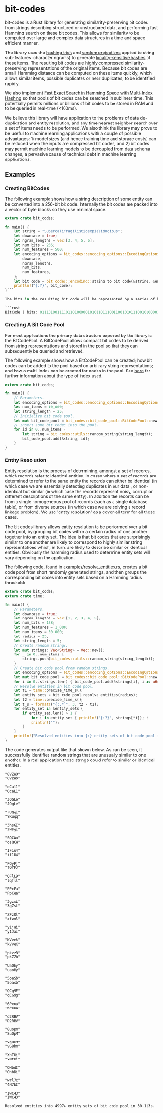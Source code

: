 # bit-codes

bit-codes is a Rust library for generating similarity-preserving bit codes from strings describing structured or unstructured data, and performing fast Hamming search on these bit codes. This allows for similarity to be computed over large and complex data structures in a time and space efficient manner.

The library uses the [hashing trick](https://en.wikipedia.org/wiki/Feature_hashing) and [random projections](https://en.wikipedia.org/wiki/Random_projection) applied to string sub-features (character ngrams) to generate [locality-sensitive hashes](https://en.wikipedia.org/wiki/Locality-sensitive_hashing) of these items. The resulting bit codes are highly compressed similarity-preserving representations of the original items. Because bit codes are small, Hamming distance can be computed on these items quickly, which allows similar items, possible duplicates or near duplicates, to be identified rapidly.

We also implement [Fast Exact Search in Hamming Space with Multi-Index Hashing](http://arxiv.org/pdf/1307.2982.pdf) so that pools of bit codes can be searched in sublinear time. This potentially permits millions or billions of bit codes to be stored in RAM and to be queried in real-time (<100ms).

We believe this library will have application to the problems of data de-duplication and entity resolution, and any time nearest neighbor search over a set of items needs to be performed. We also think the library may prove to be useful to machine learning applications with a couple of possible advantages: 1) model sizes (and hence training time and storage costs) can be reduced when the inputs are compressed bit codes, and 2) bit codes may permit machine learning models to be decoupled from data schema changes, a pervasive cause of technical debt in machine learning applications.

## Examples

### Creating BitCodes

The following example shows how a string description of some entity can be converted into a 256-bit bit code. Internally the bit codes are packed into a vector of byte blocks so they use minimal space.

```rust
extern crate bit_codes;

fn main() {
    let string = "Supercalifragilisticexpialidocious";
    let downcase = true;
    let ngram_lengths = vec![3, 4, 5, 6];
    let num_bits = 256;
    let num_features = 500;
    let encoding_options = bit_codes::encoding_options::EncodingOptions::new(
        downcase,
        ngram_lengths,
        num_bits,
        num_features,
    );
    let bit_code = bit_codes::encoding::string_to_bit_code(&string, &encoding_options);
    println!("{:?}", bit_code);
}```

The bits in the resulting bit code will be represented by a series of bytes:

```rust
BitCode { bits: 0111010011110110100000101011011100110010101110010100001110111100111100010011100110001001001010100111100001001100101000111001000000110110001110110101010101110100010000011110000000101100101110000110100010001001011101000100011011110100110001110000111111110010 }
```

### Creating A Bit Code Pool

For most applications the primary data structure exposed by the library is the BitCodePool. A BitCodePool allows compact bit codes to be derived from string representations and stored in the pool so that they can subsequently be queried and retrieved.

The following example shows how a BitCodePool can be created; how bit codes can be added to the pool based on arbitrary string representations; and how a multi-index can be created for codes in the pool. See [here](http://arxiv.org/pdf/1307.2982.pdf) for further information about the type of index used.

```rust
extern crate bit_codes;

fn main() {
    // Parameters.
    let encoding_options = bit_codes::encoding_options::EncodingOptions::default();
    let num_items = 10_000;
    let string_length = 25;
    // Initialize bit code pool.
    let mut bit_code_pool = bit_codes::bit_code_pool::BitCodePool::new(encoding_options);
    // Insert some bit codes into the pool.
    for id in 0..num_items {
        let string = bit_codes::utils::random_string(string_length);
        bit_code_pool.add(&string, id);
    }
}
```

### Entity Resolution

Entity resolution is the process of determining, amongst a set of records, which records refer to identical entities. In cases where a set of records are determined to refer to the same entity the records can either be identical (in which case we are essentially detecting duplicates in our data), or non-identical but similar (in which case the records represent noisy, corrupt or different descriptions of the same entity). In addition the records can be from a single homogeneous pool of records (such as a single database table), or from diverse sources (in which case we are solving a record linkage problem). We use 'entity resolution' as a cover-all term for all these cases.

The bit codes library allows entity resolution to be performed over a bit code pool, by grouping bit codes within a certain radius of one another together into an entity set. The idea is that bit codes that are surprisingly similar to one another are likely to correspond to highly similar string representations which, in turn, are likely to describe similar or identical entities. Obviously the hamming radius used to determine entity sets will vary depending on the application.

The following code, found in [examples/resolve_entities.rs](examples/resolve_entities.rs), creates a bit code pool from short randomly generated strings, and then groups the corresponding bit codes into entity sets based on a Hamming radius threshold:

```rust
extern crate bit_codes;
extern crate time;

fn main() {
    // Parameters.
    let downcase = true;
    let ngram_lengths = vec![1, 2, 3, 4, 5];
    let num_bits = 128;
    let num_features = 1_000;
    let num_items = 50_000;
    let radius = 25;
    let string_length = 5;
    // Create random strings.
    let mut strings: Vec<String> = Vec::new();
    for _ in 0..num_items {
        strings.push(bit_codes::utils::random_string(string_length));
    }
    // Create bit code pool from random strings.
    let encoding_options = bit_codes::encoding_options::EncodingOptions::new(downcase, ngram_lengths, num_bits, num_features);
    let mut bit_code_pool = bit_codes::bit_code_pool::BitCodePool::new(encoding_options);
    for i in 0..strings.len() { bit_code_pool.add(&strings[i], i as u64); }
    // Resolve entities in bit code pool.
    let t1 = time::precise_time_s();
    let entity_sets = bit_code_pool.resolve_entities(radius);
    let t2 = time::precise_time_s();
    let t_s = format!("{:.*}", 3, t2 - t1);
    for entity_set in &entity_sets {
        if entity_set.len() > 1 {
            for i in entity_set { println!("{:?}", strings[*i]); }
            println!("");
        }
    }
    println!("Resolved entities into {:} entity sets of bit code pool in {:}s.", entity_sets.len(), t_s);
}
```

The code generates output like that shown below. As can be seen, it successfully identifies random strings that are unusually similar to one another. In a real application these strings could refer to similar or identical entities.

```
"8VZWO"
"8vzWo"

"oCal1"
"OcaL1"

"JOGLe"
"JOgLe"

"rUQqi"
"YRuqq"

"3hsGI"
"3HSgi"

"SQCWo"
"osQCW"

"IF1u4"
"if1U4"

"FOyPj"
"fOYPJ"

"QFlL9"
"lqfll"

"PPcEa"
"PpCea"

"3gzsL"
"3gZsL"

"ZFzOl"
"zfzol"

"y1jai"
"y1Jai"

"KVvek"
"kVveK"

"pkzzB"
"pkZZb"

"UaOhy"
"uaoHy"

"5oaSb"
"5oasb"

"QCg9E"
"qCG9g"

"6Pxua"
"6PxUA"

"d2RBV"
"D2RBV"

"8uopm"
"SuOpM"

"Vg8HM"
"vG8hm"

"XnTUi"
"xNtUi"

"OHbdI"
"OhbDi"

"wrl7c"
"4N7bI"

"IwC43"
"IWC43"

Resolved entities into 49974 entity sets of bit code pool in 30.113s.
```
